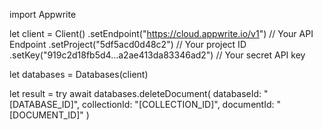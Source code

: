 import Appwrite

let client = Client()
    .setEndpoint("https://cloud.appwrite.io/v1") // Your API Endpoint
    .setProject("5df5acd0d48c2") // Your project ID
    .setKey("919c2d18fb5d4...a2ae413da83346ad2") // Your secret API key

let databases = Databases(client)

let result = try await databases.deleteDocument(
    databaseId: &quot;[DATABASE_ID]&quot;,
    collectionId: &quot;[COLLECTION_ID]&quot;,
    documentId: &quot;[DOCUMENT_ID]&quot;
)

